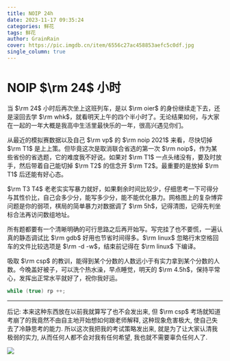 ```yaml
---
title: NOIP 24h
date: 2023-11-17 09:35:24
categories: 鲜花
tags: 鲜花
author: GrainRain
cover: https://pic.imgdb.cn/item/6556c27ac458853aefc5c0df.jpg
single_column: true
---
```


# NOIP $\rm 24$ 小时

当 $\rm 24$ 小时后再次坐上这班列车，是以 $\rm oier$ 的身份继续走下去，还是滚回去学 $\rm whk$，就看明天上午的四个半小时了。无论结果如何，与大家在一起的一年大概是我高中生活里最快乐的一年，很高兴遇见你们。

从最近的模拟赛数据以及自己 $\rm vp$ 的 $\rm noip 2021$ 来看，尽快切掉 $\rm T1$ 是上上策。但毕竟这次是取消联合省选的第一次 $\rm noip$，作为某些省份的省选题，它的难度我不好说。如果对 $\rm T1$ 一点头绪没有，要及时放手，然后带着自己能切掉 $\rm T2$ 的信念开 $\rm T2$。最重要的是放掉 $\rm T1$ 后还能有好心态。

$\rm T3 T4$ 老老实实写暴力就好，如果剩余时间比较少，仔细思考一下可得分与其性价比，自己会多少分，能写多少分，能不能优化暴力。网格图上的复杂博弈问题是你的弱项，棋局的简单暴力对数据调了 $\rm 5h$，记得清图，记得先判坐标合法再访问数组地址。

所有题都要有一个清晰明确的可行思路之后再开始写。写完挂了也不要慌，一遍认真的静态调试比 $\rm gdb$ 好用也节省时间得多。$\rm linux$ 忽略行末空格回车的文件比较选项是 $\rm -d -w$，结束前记得在 $\rm linux$ 下编译。

吸取 $\rm csp$ 的教训，能得到某个分数的人数远小于有实力拿到某个分数的人数。今晚盖好被子，可以洗个热水澡，早点睡觉，明天的 $\rm 4.5h$，保持平常心，发挥出正常水平就好了，祝你我好运。

```cpp
while (true) rp ++;
```

---------

后记: 本来这种东西放在以前我就算写了也不会发出来, 但 $\rm csp$ 考场就知道考崩了的我竟然不由自主地开始想如何跟老师解释, 这种现象危害极大, 使自己失去了冷静思考的能力. 所以这次我把我的考试策略发出来, 就是为了让大家认清我极弱的实力, 从而任何人都不会对我有任何希望, 我也就不需要辜负任何人了. 

![](https://pic.imgdb.cn/item/6556c27ac458853aefc5c0df.jpg)